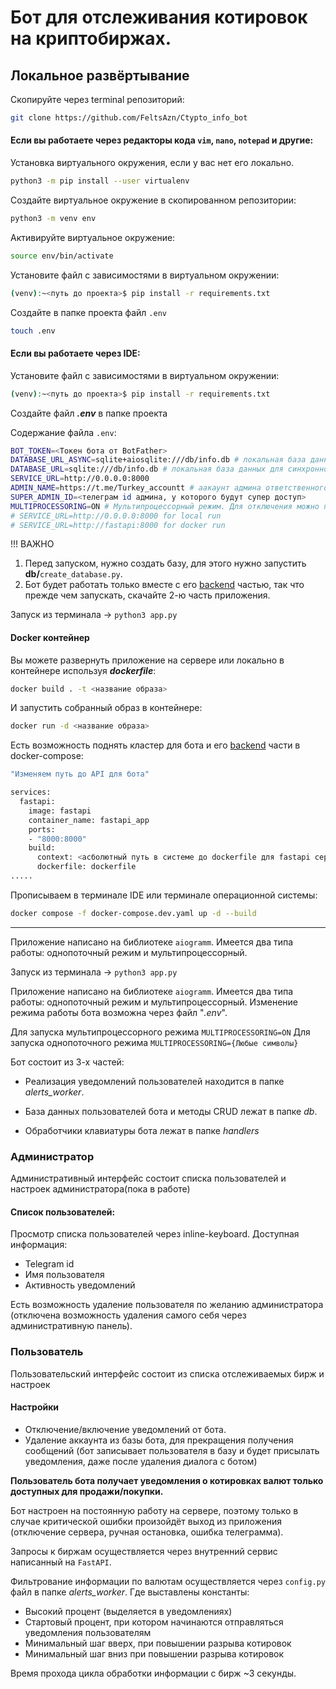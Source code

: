 # Бот для отслеживания котировок на криптобиржах.

## Локальное развёртывание

Скопируйте через terminal репозиторий:
```bash
git clone https://github.com/FeltsAzn/Ctypto_info_bot
```

#### Если вы работаете через редакторы кода `vim`, `nano`, `notepad` и другие:
Установка виртуального окружения, если у вас нет его локально.
```bash
python3 -m pip install --user virtualenv
```

Создайте виртуальное окружение в скопированном репозитории:
```bash
python3 -m venv env
```

Активируйте виртуальное окружение:
```bash
source env/bin/activate
```

Установите файл с зависимостями в виртуальном окружении:
```bash
(venv):~<путь до проекта>$ pip install -r requirements.txt
```

Создайте в папке проекта файл `.env`
```bash
touch .env
```

#### Если вы работаете через IDE:
Установите файл с зависимостями в виртуальном окружении:
```bash
(venv):~<путь до проекта>$ pip install -r requirements.txt
```

Создайте файл ***.env*** в папке проекта

Содержание файла `.env`:
```sh
BOT_TOKEN=<Токен бота от BotFather>
DATABASE_URL_ASYNC=sqlite+aiosqlite:///db/info.db # локальная база данных и драйвер для асинхронного подключения
DATABASE_URL=sqlite:///db/info.db # локальная база данных для синхронного подключения
SERVICE_URL=http://0.0.0.0:8000 
ADMIN_NAME=https://t.me/Turkey_accountt # аакаунт админа ответственного за техподдержку
SUPER_ADMIN_ID=<телеграм id админа, у которого будут супер доступ>
MULTIPROCESSORING=ON # Мультипроцессорный режим. Для отключения можно поменять "ON" на любой другой текст.
# SERVICE_URL=http://0.0.0.0:8000 for local run
# SERVICE_URL=http://fastapi:8000 for docker run
```

!!! ВАЖНО
1. Перед запуском, нужно создать базу, для этого нужно запустить **db/**`create_database.py`.
2. Бот будет работать только вместе с его [backend](https://github.com/FeltsAzn/FastAPI-service-for-bot) частью, 
так что прежде чем запускать, скачайте 2-ю часть приложения.

Запуск из терминала -> `python3 app.py`


#### Docker контейнер

Вы можете развернуть приложение на сервере или локально в контейнере используя ***dockerfile***:
```bash
docker build . -t <название образа>
```

И запустить собранный образ в контейнере:
```bash
docker run -d <название образа>
```


Есть возможность поднять кластер для бота и его [backend](https://github.com/FeltsAzn/FastAPI-service-for-bot) части в docker-compose:
```bash
"Изменяем путь до API для бота"

services:
  fastapi:
    image: fastapi
    container_name: fastapi_app
    ports:
    - "8000:8000"
    build:
      context: <асболютный путь в системе до dockerfile для fastapi сервиса>
      dockerfile: dockerfile
.....
```

Прописываем в терминале IDE или терминале операционной системы:
```bash
docker compose -f docker-compose.dev.yaml up -d --build
``` 


_____________________________________________________________

Приложение написано на библиотеке `aiogramm`. Имеется два типа работы: однопоточный режим и мультипроцессорный.



Запуск из терминала -> `python3 app.py`

Приложение написано на библиотеке `aiogramm`. Имеется два типа работы: однопоточный режим и мультипроцессорный.
Изменение режима работы бота возможна через файл "*.env*".

Для запуска мультипроцессорного режима `MULTIPROCESSORING=ON`
Для запуска однопоточного режима `MULTIPROCESSORING={Любые символы}`

Бот состоит из 3-х частей:

- Реализация уведомлений пользователей находится в папке *alerts_worker*.

- База данных пользователей бота и методы CRUD лежат в папке *db*.

- Обработчики клавиатуры бота лежат в папке *handlers*


### Администратор
Административный интерфейс состоит списка пользователей и настроек администратора(пока в работе)

#### Список пользователей:
Просмотр списка пользователей через inline-keyboard.
Доступная информация:
- Telegram id
- Имя пользователя
- Активность уведомлений

Есть возможность удаление пользователя по желанию администратора
(отключена возможность удаления самого себя через административную панель).

### Пользователь
Пользовательский интерфейс состоит из списка отслеживаемых бирж и настроек

#### Настройки
- Отключение/включение уведомлений от бота.
- Удаление аккаунта из базы бота, для прекращения получения сообщений
(бот записывает пользователя в базу и будет присылать уведомления,
даже после удаления диалога с ботом)

**Пользователь бота получает уведомления о котировках валют только доступных для продажи/покупки.**


Бот настроен на постоянную работу на сервере, поэтому только в случае критической ошибки
произойдёт выход из приложения (отключение сервера, ручная остановка, ошибка телеграмма).

Запросы к биржам осуществляется через внутренний сервис написанный на `FastAPI`.

Фильтрование информации по валютам осуществляется через `config.py` файл в папке *alerts_worker*.
Где выставлены константы:
- Высокий процент (выделяется в уведомлениях)
- Стартовый процент, при котором начинаются отправляться уведомления пользователям
- Минимальный шаг вверх, при повышении разрыва котировок
- Минимальный шаг вниз при повышении разрыва котировок

Время прохода цикла обработки информации с бирж ~3 секунды.

